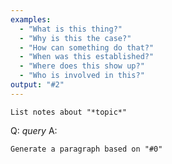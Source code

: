 ```yaml
---
examples:
  - "What is this thing?"
  - "Why is this the case?"
  - "How can something do that?"
  - "When was this established?"
  - "Where does this show up?"
  - "Who is involved in this?"
output: "#2"
---
```


```dual
List notes about "*topic*"
```

Q: *query*
A:

```dual
Generate a paragraph based on "#0"
```